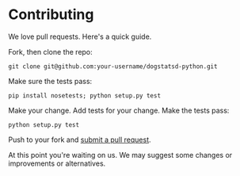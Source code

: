 # Contributing

We love pull requests. Here's a quick guide.

Fork, then clone the repo:

    git clone git@github.com:your-username/dogstatsd-python.git

Make sure the tests pass:

    pip install nosetests; python setup.py test

Make your change. Add tests for your change. Make the tests pass:

    python setup.py test

Push to your fork and [submit a pull request][pr].

[pr]: https://github.com/your-username/dogstatsd-python/compare/DataDog:master...master

At this point you're waiting on us. We may suggest some changes or
improvements or alternatives.
